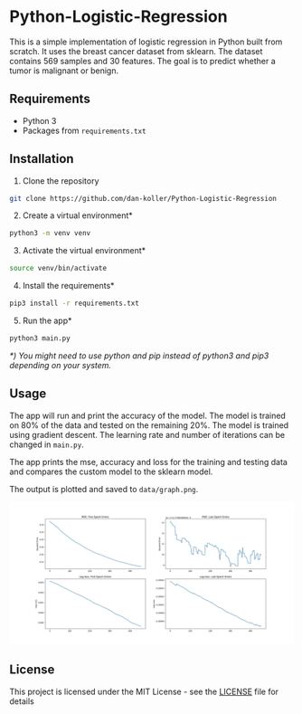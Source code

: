 # Python-Logistic-Regression

This is a simple implementation of logistic regression in Python built from scratch. It uses the breast cancer dataset from sklearn. The dataset contains 569 samples and 30 features. The goal is to predict whether a tumor is malignant or benign.

## Requirements

-   Python 3
-   Packages from `requirements.txt`

## Installation

1. Clone the repository

```bash
git clone https://github.com/dan-koller/Python-Logistic-Regression
```

2. Create a virtual environment\*

```bash
python3 -m venv venv
```

3. Activate the virtual environment\*

```bash
source venv/bin/activate
```

4. Install the requirements\*

```bash
pip3 install -r requirements.txt
```

5. Run the app\*

```bash
python3 main.py
```

_\*) You might need to use python and pip instead of python3 and pip3 depending on your system._

## Usage

The app will run and print the accuracy of the model. The model is trained on 80% of the data and tested on the remaining 20%. The model is trained using gradient descent. The learning rate and number of iterations can be changed in `main.py`.

The app prints the mse, accuracy and loss for the training and testing data and compares the custom model to the sklearn model.

The output is plotted and saved to `data/graph.png`.

![Graph plot](./data/graph.jpg "Plot of the data")

## License

This project is licensed under the MIT License - see the [LICENSE](LICENSE) file for details
